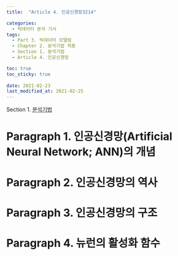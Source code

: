 ```yaml
---
title:  "Article 4. 인공신경망3214"

categories:
  - 빅데이터 분석 기사
tags: 
  - Part 3. 빅데이터 모델링
  - Chapter 2. 분석기법 적용
  - Section 1. 분석기법
  - Article 4. 인공신경망

toc: true
toc_sticky: true
 
date: 2021-02-23
last_modified_at: 2021-02-25
---
```


Section 1. [분석기법]()

# Paragraph 1. 인공신경망(Artificial Neural Network; ANN)의 개념

# Paragraph 2. 인공신경망의 역사

# Paragraph 3. 인공신경망의 구조

# Paragraph 4. 뉴런의 활성화 함수